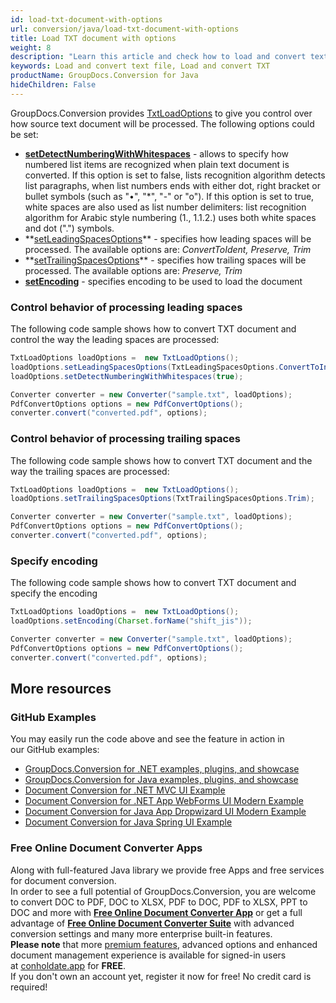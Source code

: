 ```yaml
---
id: load-txt-document-with-options
url: conversion/java/load-txt-document-with-options
title: Load TXT document with options
weight: 8
description: "Learn this article and check how to load and convert text files with advanced options using GroupDocs.Conversion for Java API."
keywords: Load and convert text file, Load and convert TXT
productName: GroupDocs.Conversion for Java
hideChildren: False
---
```

GroupDocs.Conversion provides [TxtLoadOptions](https://apireference.groupdocs.com/java/conversion/com.groupdocs.conversion.options.load/TxtLoadOptions) to give you control over how source text document will be processed. The following options could be set: 

*   **[setDetectNumberingWithWhitespaces](https://apireference.groupdocs.com/java/conversion/com.groupdocs.conversion.options.load/TxtLoadOptions#setDetectNumberingWithWhitespaces(boolean))** - allows to specify how numbered list items are recognized when plain text document is converted. If this option is set to false, lists recognition algorithm detects list paragraphs, when list numbers ends with either dot, right bracket or bullet symbols (such as "•", "\*", "-" or "o"). If this option is set to true, white spaces are also used as list number delimiters: list recognition algorithm for Arabic style numbering (1., 1.1.2.) uses both white spaces and dot (".") symbols.
*   **[setLeadingSpacesOptions](https://apireference.groupdocs.com/java/conversion/com.groupdocs.conversion.options.load/TxtLoadOptions#setLeadingSpacesOptions(com.groupdocs.conversion.options.load.TxtLeadingSpacesOptions))** - specifies how leading spaces will be processed. The available options are: *ConvertToIdent, Preserve, Trim*
*   **[setTrailingSpacesOptions](https://apireference.groupdocs.com/java/conversion/com.groupdocs.conversion.options.load/TxtLoadOptions#setTrailingSpacesOptions(com.groupdocs.conversion.options.load.TxtTrailingSpacesOptions))** - specifies how trailing spaces will be processed. The available options are: *Preserve, Trim*
*   **[setEncoding](https://apireference.groupdocs.com/java/conversion/com.groupdocs.conversion.options.load/TxtLoadOptions#setEncoding(java.nio.charset.Charset))** -  specifies encoding to be used to load the document

### Control behavior of processing leading spaces

The following code sample shows how to convert TXT document and control the way the leading spaces are processed:

```java
TxtLoadOptions loadOptions =  new TxtLoadOptions();
loadOptions.setLeadingSpacesOptions(TxtLeadingSpacesOptions.ConvertToIndent);
loadOptions.setDetectNumberingWithWhitespaces(true);

Converter converter = new Converter("sample.txt", loadOptions);
PdfConvertOptions options = new PdfConvertOptions();
converter.convert("converted.pdf", options);
```

### Control behavior of processing trailing spaces

The following code sample shows how to convert TXT document and the way the trailing spaces are processed:

```java
TxtLoadOptions loadOptions =  new TxtLoadOptions();
loadOptions.setTrailingSpacesOptions(TxtTrailingSpacesOptions.Trim);

Converter converter = new Converter("sample.txt", loadOptions);
PdfConvertOptions options = new PdfConvertOptions();
converter.convert("converted.pdf", options);
```

### Specify encoding

The following code sample shows how to convert TXT document and specify the encoding

```java
TxtLoadOptions loadOptions =  new TxtLoadOptions();
loadOptions.setEncoding(Charset.forName("shift_jis"));

Converter converter = new Converter("sample.txt", loadOptions);
PdfConvertOptions options = new PdfConvertOptions();
converter.convert("converted.pdf", options);
```

## More resources
### GitHub Examples
You may easily run the code above and see the feature in action in our GitHub examples:

*   [GroupDocs.Conversion for .NET examples, plugins, and showcase](https://github.com/groupdocs-conversion/GroupDocs.Conversion-for-.NET)    
*   [GroupDocs.Conversion for Java examples, plugins, and showcase](https://github.com/groupdocs-conversion/GroupDocs.Conversion-for-Java)    
*   [Document Conversion for .NET MVC UI Example](https://github.com/groupdocs-conversion/GroupDocs.Conversion-for-.NET-MVC)     
*   [Document Conversion for .NET App WebForms UI Modern Example](https://github.com/groupdocs-conversion/GroupDocs.Conversion-for-.NET-WebForms)    
*   [Document Conversion for Java App Dropwizard UI Modern Example](https://github.com/groupdocs-conversion/GroupDocs.Conversion-for-Java-Dropwizard)    
*   [Document Conversion for Java Spring UI Example](https://github.com/groupdocs-conversion/GroupDocs.Conversion-for-Java-Spring)
    

### Free Online Document Converter Apps

Along with full-featured Java library we provide free Apps and free services for document conversion.  
In order to see a full potential of GroupDocs.Conversion, you are welcome to convert DOC to PDF, DOC to XLSX, PDF to DOC, PDF to XLSX, PPT to DOC and more with **[Free Online Document Converter App](https://products.groupdocs.app/conversion)** or get a full advantage of **[Free Online Document Converter Suite](https://conholdate.app/features/document-converter-online)** with advanced conversion settings and many more enterprise built-in features.  
**Please note** that more [premium features](https://conholdate.app/features), advanced options and enhanced document management experience is available for signed-in users at [conholdate.app](https://conholdate.app/) for **FREE**.  
If you don't own an account yet, register it now for free! No credit card is required!
